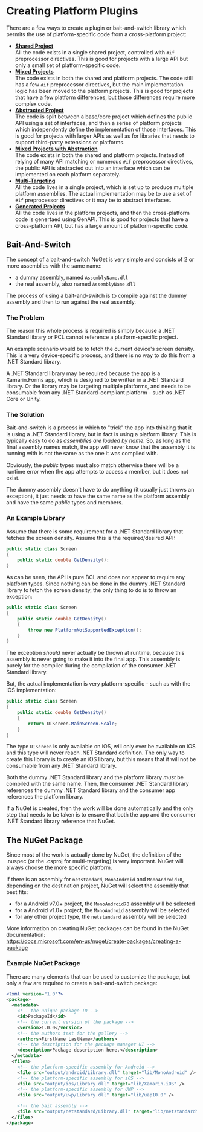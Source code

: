 # Creating Platform Plugins

There are a few ways to create a plugin or bait-and-switch library which
permits the use of platform-specific code from a cross-platform project:

 - [**Shared Project**](UsingSharedProjects)  
   All the code exists in a single shared project, controlled with `#if`
   preprocessor directives. This is good for projects with a large API
   but only a small set of platform-specific code.
 - [**Mixed Projects**](UsingMixedProjects)  
   The code exists in both the shared and platform projects. The code still has
   a few `#if` preprocessor directives, but the main implementation logic has
   been moved to the platform projects. This is good for projects that have a 
   few platform differences, but those differences require more complex code.
 - [**Abstracted Project**](UsingAbstractionProjects)  
   The code is split between a base/core project which defines the public API 
   using a set of interfaces, and then a series of platform projects which 
   independently define the implementation of those interfaces. This is good 
   for projects with larger APIs as well as for libraries that needs to 
   support third-party extensions or platforms.
 - [**Mixed Projects with Abstraction**](UsingAbstractedMixedProjects)  
   The code exists in both the shared and platform projects. Instead of relying
   of many API matching or numerous `#if` preprocessor directives, the public 
   API is abstracted out into an interface which can be implemented on each 
   platform separately.
 - [**Multi-Targeting**](UsingMultiTargeting)  
   All the code lives in a single project, which is set up to produce multiple 
   platform assemblies. The actual implementation may be to use a set of `#if` 
   preprocessor directives or it may be to abstract interfaces.
 - [**Generated Projects**](UsingGeneratedProjects)  
   All the code lives in the platform projects, and then the cross-platform code is genertaed using GenAPI. This is good for projects that have a cross-platform API, but has a large amount of platform-specific code.

## Bait-And-Switch

The concept of a bait-and-switch NuGet is very simple and consists of 2 or more
assemblies with the same name:

 - a dummy assembly, named `AssemblyName.dll`
 - the real assembly, also named `AssemblyName.dll`

The process of using a bait-and-switch is to compile against the dummy assembly
and then to run against the real assembly.

### The Problem

The reason this whole process is required is simply because a .NET Standard 
library or PCL cannot reference a platform-specific project. 

An example scenario would be to fetch the current device's screen density. 
This is a very device-specific process, and there is no way to do this from 
a .NET Standard library.

A .NET Standard library may be required because the app is a Xamarin.Forms app,
which is designed to be written in a .NET Standard library. Or the library may
be targeting multiple platforms, and needs to be consumable from any .NET
Standard-compliant platform - such as .NET Core or Unity.

### The Solution

Bait-and-switch is a process in which to "trick" the app into thinking that it
is using a .NET Standard library, but in fact is using a platform library. This
is typically easy to do as _assemblies are loaded by name_. So, as long as the 
final assembly names match, the app will never know that the assembly it is 
running with is not the same as the one it was compiled with.

Obviously, the _public_ types must also match otherwise there will be a runtime
error when the app attempts to access a member, but it does not exist.

The dummy assembly doesn't have to do anything (it usually just throws an 
exception), it just needs to have the same name as the platform assembly and 
have the same _public_ types and members.

### An Example Library

Assume that there is some requirement for a .NET Standard library that fetches
the screen density. Assume this is the required/desired API:

```csharp
public static class Screen
{
    public static double GetDensity();
}
```

As can be seen, the API is pure BCL and does not appear to require any platform
types. Since nothing can be done in the dummy .NET Standard library to fetch 
the screen density, the only thing to do is to throw an exception:

```csharp
public static class Screen
{
    public static double GetDensity()
    {
        throw new PlatformNotSupportedException();
    }
}
```

The exception _should_ never actually be thrown at runtime, because this 
assembly is never going to make it into the final app. This assembly
is purely for the compiler during the compilation of the consumer .NET 
Standard library.

But, the actual implementation is very platform-specific - such as with
the iOS implementation:

```csharp
public static class Screen
{
    public static double GetDensity()
    {
        return UIScreen.MainScreen.Scale;
    }
}
```

The type `UIScreen` is only available on iOS, will only ever be available on 
iOS and this type will never reach .NET Standard definition. The only way to 
create this library is to create an iOS library, but this means that it will 
not be consumable from any .NET Standard library.

Both the dummy .NET Standard library and the platform library _must_ be 
compiled with the same name. Then, the consumer .NET Standard library 
references the dummy .NET Standard library and the consumer app references
the platform library.

If a NuGet is created, then the work will be done automatically and the only 
step that needs to be taken is to ensure that both the app and the consumer 
.NET Standard library reference that NuGet.

## The NuGet Package

Since most of the work is actually done by NuGet, the definition of the .nuspec
(or the .csproj for multi-targeting) is very important. NuGet will always 
choose the more specific platform.

If there is an assembly for `netstandard`, `MonoAndroid` and `MonoAndroid70`,
depending on the destination project, NuGet will select the assembly that best
fits:

 - for a Android v7.0+ project, the `MonoAndroid70` assembly will be selected
 - for a Android v1.0+ project, the `MonoAndroid` assembly will be selected
 - for any other project type, the `netstandard` assembly will be selected

More information on creating NuGet packages can be found in the NuGet
documentation:  
https://docs.microsoft.com/en-us/nuget/create-packages/creating-a-package

### Example NuGet Package

There are many elements that can be used to customize the package, but only a
few are required to create a bait-and-switch package:

```xml
<?xml version="1.0"?>
<package>
  <metadata>
    <!-- the unique package ID -->
    <id>PackageId</id>
    <!-- the current version of the package -->
    <version>1.0.0</version>
    <!-- the authors text for the gallery -->
    <authors>FirstName LastName</authors>
    <!-- the description for the package manager UI -->
    <description>Package description here.</description>
  </metadata>
  <files>
    <!-- the platform-specific assembly for Android -->
    <file src="output/android/Library.dll" target="lib/MonoAndroid" />
    <!-- the platform-specific assembly for iOS -->
    <file src="output/ios/Library.dll" target="lib/Xamarin.iOS" />
    <!-- the platform-specific assembly for UWP -->
    <file src="output/uwp/Library.dll" target="lib/uap10.0" />

    <!-- the bait assembly -->
    <file src="output/netstandard/Library.dll" target="lib/netstandard" />
  </files>
</package>
```
